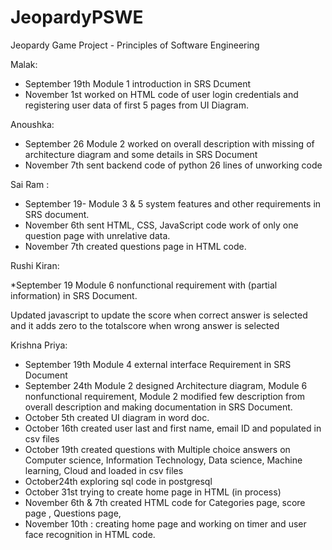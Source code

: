 # JeopardyPSWE
Jeopardy Game Project - Principles of Software Engineering

Malak: 

* September 19th Module 1 introduction in SRS Dcument 
*	November 1st worked on HTML code of user login credentials  and registering user data of first 5 pages from UI Diagram.


Anoushka: 

*	September 26 Module 2 worked on overall description with missing of architecture diagram and some details in SRS Document
* November 7th sent backend code of python 26 lines of unworking code 



Sai Ram : 

*	September 19- Module 3 & 5 system features and other requirements in SRS document.
*	November 6th sent HTML, CSS, JavaScript code work of only one question page with unrelative data.
*	November 7th created questions page in HTML code.


Rushi Kiran: 

*September 19 Module 6 nonfunctional requirement with (partial information) in SRS Document.

Updated javascript to update the score when correct answer is selected and it adds zero to the totalscore when wrong answer is selected

Krishna Priya: 

*	September 19th Module 4 external interface Requirement in SRS Document
*	September 24th Module 2 designed Architecture diagram, Module 6 nonfunctional requirement, Module 2 modified few description from overall description and making documentation in SRS Document.
* October 5th created UI diagram in word doc.
*	October 16th created user last and first name, email ID and populated in csv files
*	October 19th created questions with Multiple choice answers on Computer science, Information Technology, Data science, Machine learning, Cloud and loaded in csv files
*	October24th exploring sql code in postgresql
* October 31st trying to create home page in HTML (in process)
* November 6th & 7th created HTML code for Categories page, score page , Questions page,
*	November 10th : creating home page and working on timer and user face recognition in HTML code.



